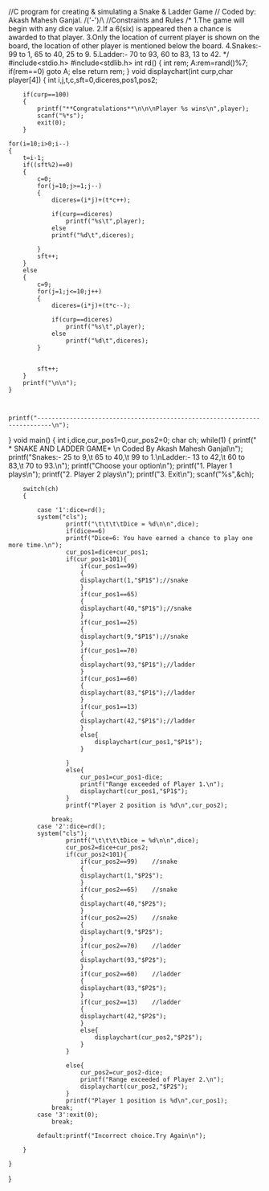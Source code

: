 //C program for creating & simulating a Snake & Ladder Game
// Coded by: Akash Mahesh Ganjal. /\('-')/\ 
//Constraints and Rules
/*
1.The game will begin with any dice value.
2.If a 6(six) is appeared then a chance is awarded to that player.
3.Only the location of current player is shown on the board,
	the location of other player is mentioned below the board.
4.Snakes:- 99 to  1, 65 to 40, 25 to 9.
5.Ladder:- 70 to 93, 60 to 83, 13 to 42.
*/
#include<stdio.h>
#include<stdlib.h>
int rd()
{
	int rem;
	A:rem=rand()%7;
	if(rem==0)
		goto A;
	else
		return rem;
}
void displaychart(int curp,char player[4])
{	int i,j,t,c,sft=0,diceres,pos1,pos2;
	
		
		if(curp==100)
		{
			printf("**Congratulations**\n\n\nPlayer %s wins\n",player);
			scanf("%*s");
			exit(0);
		}
	
	for(i=10;i>0;i--)
	{
		t=i-1;
		if((sft%2)==0)
		{
			c=0;
			for(j=10;j>=1;j--)
			{
				diceres=(i*j)+(t*c++);
				
				if(curp==diceres)
					printf("%s\t",player);
				else
				printf("%d\t",diceres);
		
			}
			sft++;
		}
		else
		{
			c=9;
			for(j=1;j<=10;j++)
			{
				diceres=(i*j)+(t*c--);
				
				if(curp==diceres)
					printf("%s\t",player);
				else
					printf("%d\t",diceres);
			}
		
			
			sft++;
		}
		printf("\n\n");
	}

	

	printf("--------------------------------------------------------------------------\n");
}
void main()
{
	int i,dice,cur_pos1=0,cur_pos2=0;
	char ch;
	while(1)
	{	printf("		* SNAKE AND LADDER GAME* \n		Coded By Akash Mahesh Ganjal\n");
		printf("Snakes:- 25 to 9,\t 65 to 40,\t 99 to  1.\nLadder:- 13 to 42,\t 60 to 83,\t 70 to 93.\n");
		printf("Choose your option\n");
		printf("1. Player 1 plays\n");
		printf("2. Player 2 plays\n");
		printf("3. Exit\n");
		scanf("%s",&ch);
	
		switch(ch)
		{
			
			case '1':dice=rd();
			system("cls");
					printf("\t\t\t\tDice = %d\n\n",dice);
					if(dice==6)
					printf("Dice=6: You have earned a chance to play one more time.\n");
					cur_pos1=dice+cur_pos1;
					if(cur_pos1<101){
						if(cur_pos1==99)
						{
						displaychart(1,"$P1$");//snake
						}
						if(cur_pos1==65)
						{
						displaychart(40,"$P1$");//snake
						}
						if(cur_pos1==25)
						{
						displaychart(9,"$P1$");//snake
						}
						if(cur_pos1==70)
						{
						displaychart(93,"$P1$");//ladder
						}
						if(cur_pos1==60)
						{
						displaychart(83,"$P1$");//ladder
						}
						if(cur_pos1==13)
						{
						displaychart(42,"$P1$");//ladder
						}
						else{
							displaychart(cur_pos1,"$P1$");
						}
						
					}
					else{
						cur_pos1=cur_pos1-dice;
						printf("Range exceeded of Player 1.\n");
						displaychart(cur_pos1,"$P1$");
					}
					printf("Player 2 position is %d\n",cur_pos2);
			
				break;
			case '2':dice=rd();
			system("cls");
					printf("\t\t\t\tDice = %d\n\n",dice);
					cur_pos2=dice+cur_pos2;
					if(cur_pos2<101){
						if(cur_pos2==99)	//snake
						{
						displaychart(1,"$P2$");
						}
						if(cur_pos2==65)	//snake
						{
						displaychart(40,"$P2$");
						}
						if(cur_pos2==25)	//snake
						{
						displaychart(9,"$P2$");
						}
						if(cur_pos2==70)	//ladder
						{
						displaychart(93,"$P2$");
						}
						if(cur_pos2==60)	//ladder
						{
						displaychart(83,"$P2$");
						}
						if(cur_pos2==13) 	//ladder
						{
						displaychart(42,"$P2$");
						}
						else{
							displaychart(cur_pos2,"$P2$");
						}
					}
						
					else{
						cur_pos2=cur_pos2-dice;
						printf("Range exceeded of Player 2.\n");
						displaychart(cur_pos2,"$P2$");
					}
					printf("Player 1 position is %d\n",cur_pos1);
				break;
			case '3':exit(0);
				break;
			
			default:printf("Incorrect choice.Try Again\n");
				
		}
		
	}
	
}

